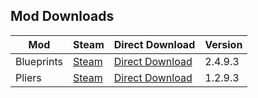 ## Mod Downloads

| Mod | Steam | Direct Download | Version |
|-|-|-|-|
| Blueprints | [Steam](https://steamcommunity.com/sharedfiles/filedetails/?id=1814341183) | [Direct Download](https://1drv.ms/u/s!Aqo_oG6cB2nygnRzNMvi-ks3D0zg?e=pN82TM) | 2.4.9.3 |
| Pliers | [Steam](https://steamcommunity.com/sharedfiles/filedetails/?id=1848884654) | [Direct Download](https://1drv.ms/u/s!Aqo_oG6cB2nygnVpmGxWyT_D8xmV?e=Qz60nb) | 1.2.9.3 |
